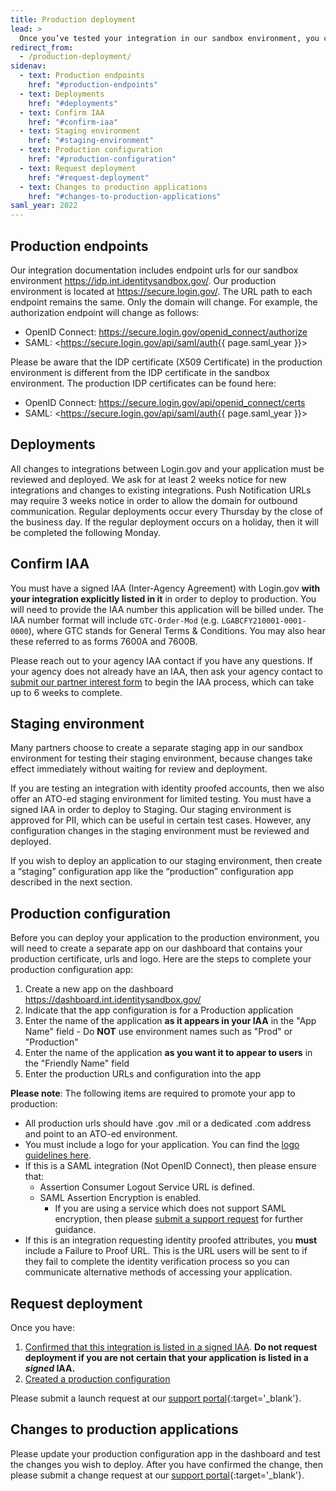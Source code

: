 ```yaml
---
title: Production deployment
lead: >
  Once you’ve tested your integration in our sandbox environment, you can request deployment to the Login.gov production environment.
redirect_from:
  - /production-deployment/
sidenav:
  - text: Production endpoints
    href: "#production-endpoints"
  - text: Deployments
    href: "#deployments"
  - text: Confirm IAA
    href: "#confirm-iaa"
  - text: Staging environment
    href: "#staging-environment"
  - text: Production configuration
    href: "#production-configuration"
  - text: Request deployment
    href: "#request-deployment"
  - text: Changes to production applications
    href: "#changes-to-production-applications"
saml_year: 2022
---
```


## Production endpoints

Our integration documentation includes endpoint urls for our sandbox environment <https://idp.int.identitysandbox.gov/>. Our production environment is located at <https://secure.login.gov/>. The URL path to each endpoint remains the same. Only the domain will change. For example, the authorization endpoint will change as follows:
* OpenID Connect: <https://secure.login.gov/openid_connect/authorize>
* SAML: <https://secure.login.gov/api/saml/auth{{ page.saml_year }}>

Please be aware that the IDP certificate (X509 Certificate) in the production environment is different from the IDP certificate in the sandbox environment. The production IDP certificates can be found here:
* OpenID Connect: <https://secure.login.gov/api/openid_connect/certs>
* SAML: <https://secure.login.gov/api/saml/auth{{ page.saml_year }}>

## Deployments

All changes to integrations between Login.gov and your application must be reviewed and deployed. We ask for at least 2 weeks notice for new integrations and changes to existing integrations. Push Notification URLs may require 3 weeks notice in order to allow the domain for outbound communication. Regular deployments occur every Thursday by the close of the business day. If the regular deployment occurs on a holiday, then it will be completed the following Monday.

## Confirm IAA

You must have a signed IAA (Inter-Agency Agreement) with Login.gov **with your integration explicitly listed in it** in order to deploy to production. You will need to provide the IAA number this application will be billed under. The IAA number format will include `GTC-Order-Mod` (e.g. `LGABCFY210001-0001-0000`), where GTC stands for General Terms & Conditions. You may also hear these referred to as forms 7600A and 7600B.

Please reach out to your agency IAA contact if you have any questions. If your agency does not already have an IAA, then ask your agency contact to [submit our partner interest form](https://share.hsforms.com/16DIoo--rTU2xbNW1MShkBg3ak9e) to begin the IAA process, which can take up to 6 weeks to complete.

## Staging environment

Many partners choose to create a separate staging app in our sandbox environment for testing their staging environment, because changes take effect immediately without waiting for review and deployment.

If you are testing an integration with identity proofed accounts, then we also offer an ATO-ed staging environment for limited testing. You must have a signed IAA in order to deploy to Staging. Our staging environment is approved for PII, which can be useful in certain test cases. However, any configuration changes in the staging environment must be reviewed and deployed.

If you wish to deploy an application to our staging environment, then create a “staging” configuration app like the “production” configuration app described in the next section.

## Production configuration

Before you can deploy your application to the production environment, you will need to create a separate app on our dashboard that contains your production certificate, urls and logo. Here are the steps to complete your production configuration app:
1. Create a new app on the dashboard <https://dashboard.int.identitysandbox.gov/>
2. Indicate that the app configuration is for a Production application 
3. Enter the name of the application **as it appears in your IAA** in the "App Name" field - Do **NOT** use environment names such as "Prod" or "Production"
4. Enter the name of the application **as you want it to appear to users** in the "Friendly Name" field
5. Enter the production URLs and configuration into the app

**Please note**: The following items are required to promote your app to production:

* All production urls should have .gov .mil or a dedicated .com address and point to an ATO-ed environment.
* You must include a logo for your application. You can find the [logo guidelines here](https://developers.login.gov/design-guidelines/#agency-logo-guidelines).
* If this is a SAML integration (Not OpenID Connect), then please ensure that:
  * Assertion Consumer Logout Service URL is defined.
  * SAML Assertion Encryption is enabled.
    * If you are using a service which does not support SAML encryption, then please [submit a support request](https://logingov.zendesk.com/) for further guidance.
* If this is an integration requesting identity proofed attributes, you **must** include a Failure to Proof URL. This is the URL users will be sent to if they fail to complete the identity verification process so you can communicate alternative methods of accessing your application.

## Request deployment

Once you have:
1. [Confirmed that this integration is listed in a signed IAA](#confirm-iaa). **Do not request deployment if you are not certain that your application is listed in a _signed_ IAA.**
2. [Created a production configuration](#production-configuration)

Please submit a launch request at our [support portal](https://logingov.zendesk.com){:target='_blank'}.

## Changes to production applications

Please update your production configuration app in the dashboard and test the changes you wish to deploy. After you have confirmed the change, then please submit a change request at our [support portal](https://logingov.zendesk.com){:target='_blank'}.
